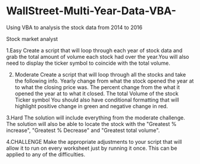 # WallStreet-Multi-Year-Data-VBA-
Using VBA to analysis the stock data from 2014 to 2016


Stock market analyst

1.Easy
Create a script that will loop through each year of stock data and grab the total amount of volume each stock had over the year.You will also need to display the ticker symbol to coincide with the total volume.

2. Moderate
Create a script that will loop through all the stocks and take the following info.
Yearly change from what the stock opened the year at to what the closing price was.
The percent change from the what it opened the year at to what it closed.
The total Volume of the stock Ticker symbol
You should also have conditional formatting that will highlight positive change in green and negative change in red.

3.Hard
The solution will include everything from the moderate challenge.
The solution will also be able to locate the stock with the "Greatest % increase", "Greatest % Decrease" and "Greatest total volume".

4.CHALLENGE
Make the appropriate adjustments to your script that will allow it to run on every worksheet just by running it once.
This can be applied to any of the difficulties.
